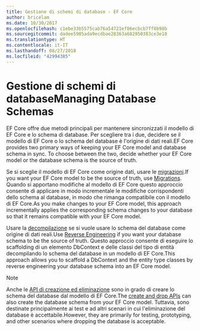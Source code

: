 ```yaml
---
title: Gestione di schemi di database - EF Core
author: bricelam
ms.date: 10/30/2017
ms.openlocfilehash: c1ebe33b5575cab76a54721ef86ecbcb7ff8b98b
ms.sourcegitcommit: dadee5905ada9ecdbae28363a682950383ce3e10
ms.translationtype: HT
ms.contentlocale: it-IT
ms.lasthandoff: 08/27/2018
ms.locfileid: "42994385"
---
```

# <a name="managing-database-schemas"></a><span data-ttu-id="2d204-102">Gestione di schemi di database</span><span class="sxs-lookup"><span data-stu-id="2d204-102">Managing Database Schemas</span></span>
<span data-ttu-id="2d204-103">EF Core offre due metodi principali per mantenere sincronizzati il modello di EF Core e lo schema di database. Per scegliere tra i due, decidere se il modello di EF Core o lo schema del database è l'origine di dati reali.</span><span class="sxs-lookup"><span data-stu-id="2d204-103">EF Core provides two primary ways of keeping your EF Core model and database schema in sync. To choose between the two, decide whether your EF Core model or the database schema is the source of truth.</span></span>

<span data-ttu-id="2d204-104">Se si sceglie il modello di EF Core come origine dati, usare le [migrazioni][1].</span><span class="sxs-lookup"><span data-stu-id="2d204-104">If you want your EF Core model to be the source of truth, use [Migrations][1].</span></span> <span data-ttu-id="2d204-105">Quando si apportano modifiche al modello di EF Core questo approccio consente di applicare in modo incrementale le modifiche corrispondenti dello schema al database, in modo che rimanga compatibile con il modello di EF Core.</span><span class="sxs-lookup"><span data-stu-id="2d204-105">As you make changes to your EF Core model, this approach incrementally applies the corresponding schema changes to your database so that it remains compatible with your EF Core model.</span></span>

<span data-ttu-id="2d204-106">Usare la [decompilazione][2] se si vuole usare lo schema del database come origine di dati reali.</span><span class="sxs-lookup"><span data-stu-id="2d204-106">Use [Reverse Engineering][2] if you want your database schema to be the source of truth.</span></span> <span data-ttu-id="2d204-107">Questo approccio consente di eseguire lo scaffolding di un elemento DbContext e delle classi del tipo di entità decompilando lo schema del database in un modello di EF Core.</span><span class="sxs-lookup"><span data-stu-id="2d204-107">This approach allows you to scaffold a DbContext and the entity type classes by reverse engineering your database schema into an EF Core model.</span></span>

> [!NOTE]
> <span data-ttu-id="2d204-108">Anche le [API di creazione ed eliminazione][3] sono in grado di creare lo schema del database dal modello di EF Core.</span><span class="sxs-lookup"><span data-stu-id="2d204-108">The [create and drop APIs][3] can also create the database schema from your EF Core model.</span></span> <span data-ttu-id="2d204-109">Tuttavia, sono destinate principalmente ai test e ad altri scenari in cui l'eliminazione del database è accettabile.</span><span class="sxs-lookup"><span data-stu-id="2d204-109">However, they are primarily for testing, prototyping, and other scenarios where dropping the database is acceptable.</span></span>


  [1]: migrations/index.md
  [2]: scaffolding.md
  [3]: ensure-created.md
